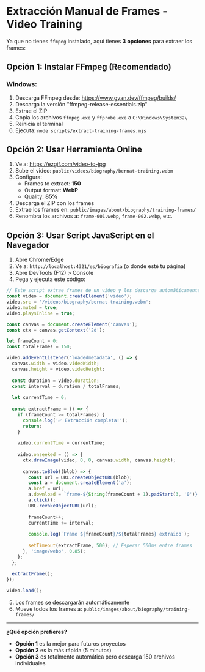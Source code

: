 # Extracción Manual de Frames - Video Training

Ya que no tienes `ffmpeg` instalado, aquí tienes **3 opciones** para extraer los frames:

## Opción 1: Instalar FFmpeg (Recomendado)

### Windows:
1. Descarga FFmpeg desde: https://www.gyan.dev/ffmpeg/builds/
2. Descarga la versión "ffmpeg-release-essentials.zip"
3. Extrae el ZIP
4. Copia los archivos `ffmpeg.exe` y `ffprobe.exe` a `C:\Windows\System32\`
5. Reinicia el terminal
6. Ejecuta: `node scripts/extract-training-frames.mjs`

## Opción 2: Usar Herramienta Online

1. Ve a: https://ezgif.com/video-to-jpg
2. Sube el video: `public/videos/biography/bernat-training.webm`
3. Configura:
   - Frames to extract: **150**
   - Output format: **WebP**
   - Quality: **85%**
4. Descarga el ZIP con los frames
5. Extrae los frames en: `public/images/about/biography/training-frames/`
6. Renombra los archivos a: `frame-001.webp`, `frame-002.webp`, etc.

## Opción 3: Usar Script JavaScript en el Navegador

1. Abre Chrome/Edge
2. Ve a: `http://localhost:4321/es/biografia` (o donde esté tu página)
3. Abre DevTools (F12) > Console
4. Pega y ejecuta este código:

```javascript
// Este script extrae frames de un video y los descarga automáticamente
const video = document.createElement('video');
video.src = '/videos/biography/bernat-training.webm';
video.muted = true;
video.playsInline = true;

const canvas = document.createElement('canvas');
const ctx = canvas.getContext('2d');

let frameCount = 0;
const totalFrames = 150;

video.addEventListener('loadedmetadata', () => {
  canvas.width = video.videoWidth;
  canvas.height = video.videoHeight;
  
  const duration = video.duration;
  const interval = duration / totalFrames;
  
  let currentTime = 0;
  
  const extractFrame = () => {
    if (frameCount >= totalFrames) {
      console.log('✅ Extracción completa!');
      return;
    }
    
    video.currentTime = currentTime;
    
    video.onseeked = () => {
      ctx.drawImage(video, 0, 0, canvas.width, canvas.height);
      
      canvas.toBlob((blob) => {
        const url = URL.createObjectURL(blob);
        const a = document.createElement('a');
        a.href = url;
        a.download = `frame-${String(frameCount + 1).padStart(3, '0')}.webp`;
        a.click();
        URL.revokeObjectURL(url);
        
        frameCount++;
        currentTime += interval;
        
        console.log(`Frame ${frameCount}/${totalFrames} extraído`);
        
        setTimeout(extractFrame, 500); // Esperar 500ms entre frames
      }, 'image/webp', 0.85);
    };
  };
  
  extractFrame();
});

video.load();
```

5. Los frames se descargarán automáticamente
6. Mueve todos los frames a: `public/images/about/biography/training-frames/`

---

**¿Qué opción prefieres?**

- **Opción 1** es la mejor para futuros proyectos
- **Opción 2** es la más rápida (5 minutos)
- **Opción 3** es totalmente automática pero descarga 150 archivos individuales

